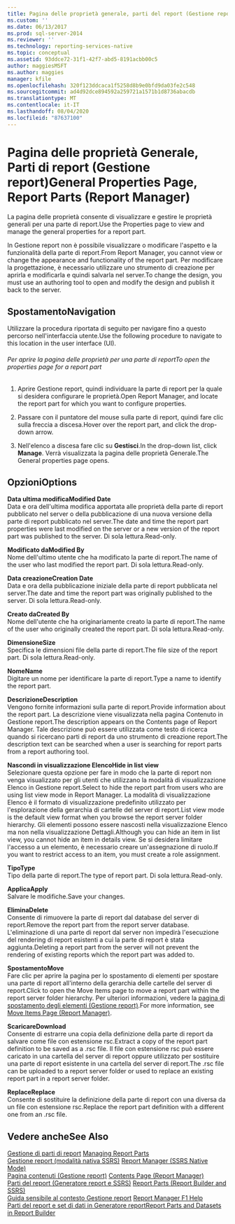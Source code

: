 ```yaml
---
title: Pagina delle proprietà generale, parti del report (Gestione report) | Microsoft Docs
ms.custom: ''
ms.date: 06/13/2017
ms.prod: sql-server-2014
ms.reviewer: ''
ms.technology: reporting-services-native
ms.topic: conceptual
ms.assetid: 93ddce72-31f1-42f7-abd5-8191acbb00c5
author: maggiesMSFT
ms.author: maggies
manager: kfile
ms.openlocfilehash: 320f123ddcaca1f5258d8b9e0bfd9da03fe2c548
ms.sourcegitcommit: ad4d92dce894592a259721a1571b1d8736abacdb
ms.translationtype: MT
ms.contentlocale: it-IT
ms.lasthandoff: 08/04/2020
ms.locfileid: "87637100"
---
```

# <a name="general-properties-page-report-parts-report-manager"></a><span data-ttu-id="9729a-102">Pagina delle proprietà Generale, Parti di report (Gestione report)</span><span class="sxs-lookup"><span data-stu-id="9729a-102">General Properties Page, Report Parts (Report Manager)</span></span>
  <span data-ttu-id="9729a-103">La pagina delle proprietà consente di visualizzare e gestire le proprietà generali per una parte di report.</span><span class="sxs-lookup"><span data-stu-id="9729a-103">Use the Properties page to view and manage the general properties for a report part.</span></span>  
  
 <span data-ttu-id="9729a-104">In Gestione report non è possibile visualizzare o modificare l'aspetto e la funzionalità della parte di report.</span><span class="sxs-lookup"><span data-stu-id="9729a-104">From Report Manager, you cannot view or change the appearance and functionality of the report part.</span></span> <span data-ttu-id="9729a-105">Per modificare la progettazione, è necessario utilizzare uno strumento di creazione per aprirla e modificarla e quindi salvarla nel server.</span><span class="sxs-lookup"><span data-stu-id="9729a-105">To change the design, you must use an authoring tool to open and modify the design and publish it back to the server.</span></span>  
  
## <a name="navigation"></a><span data-ttu-id="9729a-106">Spostamento</span><span class="sxs-lookup"><span data-stu-id="9729a-106">Navigation</span></span>  
 <span data-ttu-id="9729a-107">Utilizzare la procedura riportata di seguito per navigare fino a questo percorso nell'interfaccia utente.</span><span class="sxs-lookup"><span data-stu-id="9729a-107">Use the following procedure to navigate to this location in the user interface (UI).</span></span>  
  
###### <a name="to-open-the-properties-page-for-a-report-part"></a><span data-ttu-id="9729a-108">Per aprire la pagina delle proprietà per una parte di report</span><span class="sxs-lookup"><span data-stu-id="9729a-108">To open the properties page for a report part</span></span>  
  
1.  <span data-ttu-id="9729a-109">Aprire Gestione report, quindi individuare la parte di report per la quale si desidera configurare le proprietà.</span><span class="sxs-lookup"><span data-stu-id="9729a-109">Open Report Manager, and locate the report part for which you want to configure properties.</span></span>  
  
2.  <span data-ttu-id="9729a-110">Passare con il puntatore del mouse sulla parte di report, quindi fare clic sulla freccia a discesa.</span><span class="sxs-lookup"><span data-stu-id="9729a-110">Hover over the report part, and click the drop-down arrow.</span></span>  
  
3.  <span data-ttu-id="9729a-111">Nell'elenco a discesa fare clic su **Gestisci**.</span><span class="sxs-lookup"><span data-stu-id="9729a-111">In the drop-down list, click **Manage**.</span></span> <span data-ttu-id="9729a-112">Verrà visualizzata la pagina delle proprietà Generale.</span><span class="sxs-lookup"><span data-stu-id="9729a-112">The General properties page opens.</span></span>  
  
## <a name="options"></a><span data-ttu-id="9729a-113">Opzioni</span><span class="sxs-lookup"><span data-stu-id="9729a-113">Options</span></span>  
 <span data-ttu-id="9729a-114">**Data ultima modifica**</span><span class="sxs-lookup"><span data-stu-id="9729a-114">**Modified Date**</span></span>  
 <span data-ttu-id="9729a-115">Data e ora dell'ultima modifica apportata alle proprietà della parte di report pubblicato nel server o della pubblicazione di una nuova versione della parte di report pubblicato nel server.</span><span class="sxs-lookup"><span data-stu-id="9729a-115">The date and time the report part properties were last modified on the server or a new version of the report part was published to the server.</span></span> <span data-ttu-id="9729a-116">Di sola lettura.</span><span class="sxs-lookup"><span data-stu-id="9729a-116">Read-only.</span></span>  
  
 <span data-ttu-id="9729a-117">**Modificato da**</span><span class="sxs-lookup"><span data-stu-id="9729a-117">**Modified By**</span></span>  
 <span data-ttu-id="9729a-118">Nome dell'ultimo utente che ha modificato la parte di report.</span><span class="sxs-lookup"><span data-stu-id="9729a-118">The name of the user who last modified the report part.</span></span> <span data-ttu-id="9729a-119">Di sola lettura.</span><span class="sxs-lookup"><span data-stu-id="9729a-119">Read-only.</span></span>  
  
 <span data-ttu-id="9729a-120">**Data creazione**</span><span class="sxs-lookup"><span data-stu-id="9729a-120">**Creation Date**</span></span>  
 <span data-ttu-id="9729a-121">Data e ora della pubblicazione iniziale della parte di report pubblicata nel server.</span><span class="sxs-lookup"><span data-stu-id="9729a-121">The date and time the report part was originally published to the server.</span></span> <span data-ttu-id="9729a-122">Di sola lettura.</span><span class="sxs-lookup"><span data-stu-id="9729a-122">Read-only.</span></span>  
  
 <span data-ttu-id="9729a-123">**Creato da**</span><span class="sxs-lookup"><span data-stu-id="9729a-123">**Created By**</span></span>  
 <span data-ttu-id="9729a-124">Nome dell'utente che ha originariamente creato la parte di report.</span><span class="sxs-lookup"><span data-stu-id="9729a-124">The name of the user who originally created the report part.</span></span> <span data-ttu-id="9729a-125">Di sola lettura.</span><span class="sxs-lookup"><span data-stu-id="9729a-125">Read-only.</span></span>  
  
 <span data-ttu-id="9729a-126">**Dimensione**</span><span class="sxs-lookup"><span data-stu-id="9729a-126">**Size**</span></span>  
 <span data-ttu-id="9729a-127">Specifica le dimensioni file della parte di report.</span><span class="sxs-lookup"><span data-stu-id="9729a-127">The file size of the report part.</span></span> <span data-ttu-id="9729a-128">Di sola lettura.</span><span class="sxs-lookup"><span data-stu-id="9729a-128">Read-only.</span></span>  
  
 <span data-ttu-id="9729a-129">**Nome**</span><span class="sxs-lookup"><span data-stu-id="9729a-129">**Name**</span></span>  
 <span data-ttu-id="9729a-130">Digitare un nome per identificare la parte di report.</span><span class="sxs-lookup"><span data-stu-id="9729a-130">Type a name to identify the report part.</span></span>  
  
 <span data-ttu-id="9729a-131">**Descrizione**</span><span class="sxs-lookup"><span data-stu-id="9729a-131">**Description**</span></span>  
 <span data-ttu-id="9729a-132">Vengono fornite informazioni sulla parte di report.</span><span class="sxs-lookup"><span data-stu-id="9729a-132">Provide information about the report part.</span></span> <span data-ttu-id="9729a-133">La descrizione viene visualizzata nella pagina Contenuto in Gestione report.</span><span class="sxs-lookup"><span data-stu-id="9729a-133">The description appears on the Contents page of Report Manager.</span></span> <span data-ttu-id="9729a-134">Tale descrizione può essere utilizzata come testo di ricerca quando si ricercano parti di report da uno strumento di creazione report.</span><span class="sxs-lookup"><span data-stu-id="9729a-134">The description text can be searched when a user is searching for report parts from a report authoring tool.</span></span>  
  
 <span data-ttu-id="9729a-135">**Nascondi in visualizzazione Elenco**</span><span class="sxs-lookup"><span data-stu-id="9729a-135">**Hide in list view**</span></span>  
 <span data-ttu-id="9729a-136">Selezionare questa opzione per fare in modo che la parte di report non venga visualizzato per gli utenti che utilizzano la modalità di visualizzazione Elenco in Gestione report.</span><span class="sxs-lookup"><span data-stu-id="9729a-136">Select to hide the report part from users who are using list view mode in Report Manager.</span></span> <span data-ttu-id="9729a-137">La modalità di visualizzazione Elenco è il formato di visualizzazione predefinito utilizzato per l'esplorazione della gerarchia di cartelle del server di report.</span><span class="sxs-lookup"><span data-stu-id="9729a-137">List view mode is the default view format when you browse the report server folder hierarchy.</span></span> <span data-ttu-id="9729a-138">Gli elementi possono essere nascosti nella visualizzazione Elenco ma non nella visualizzazione Dettagli.</span><span class="sxs-lookup"><span data-stu-id="9729a-138">Although you can hide an item in list view, you cannot hide an item in details view.</span></span> <span data-ttu-id="9729a-139">Se si desidera limitare l'accesso a un elemento, è necessario creare un'assegnazione di ruolo.</span><span class="sxs-lookup"><span data-stu-id="9729a-139">If you want to restrict access to an item, you must create a role assignment.</span></span>  
  
 <span data-ttu-id="9729a-140">**Tipo**</span><span class="sxs-lookup"><span data-stu-id="9729a-140">**Type**</span></span>  
 <span data-ttu-id="9729a-141">Tipo della parte di report.</span><span class="sxs-lookup"><span data-stu-id="9729a-141">The type of report part.</span></span> <span data-ttu-id="9729a-142">Di sola lettura.</span><span class="sxs-lookup"><span data-stu-id="9729a-142">Read-only.</span></span>  
  
 <span data-ttu-id="9729a-143">**Applica**</span><span class="sxs-lookup"><span data-stu-id="9729a-143">**Apply**</span></span>  
 <span data-ttu-id="9729a-144">Salvare le modifiche.</span><span class="sxs-lookup"><span data-stu-id="9729a-144">Save your changes.</span></span>  
  
 <span data-ttu-id="9729a-145">**Elimina**</span><span class="sxs-lookup"><span data-stu-id="9729a-145">**Delete**</span></span>  
 <span data-ttu-id="9729a-146">Consente di rimuovere la parte di report dal database del server di report.</span><span class="sxs-lookup"><span data-stu-id="9729a-146">Remove the report part from the report server database.</span></span> <span data-ttu-id="9729a-147">L'eliminazione di una parte di report dal server non impedirà l'esecuzione del rendering di report esistenti a cui la parte di report è stata aggiunta.</span><span class="sxs-lookup"><span data-stu-id="9729a-147">Deleting a report part from the server will not prevent the rendering of existing reports which the report part was added to.</span></span>  
  
 <span data-ttu-id="9729a-148">**Spostamento**</span><span class="sxs-lookup"><span data-stu-id="9729a-148">**Move**</span></span>  
 <span data-ttu-id="9729a-149">Fare clic per aprire la pagina per lo spostamento di elementi per spostare una parte di report all'interno della gerarchia delle cartelle del server di report.</span><span class="sxs-lookup"><span data-stu-id="9729a-149">Click to open the Move Items page to move a report part within the report server folder hierarchy.</span></span> <span data-ttu-id="9729a-150">Per ulteriori informazioni, vedere la [pagina di spostamento degli elementi &#40;Gestione report&#41;](../../2014/reporting-services/move-items-page-report-manager.md).</span><span class="sxs-lookup"><span data-stu-id="9729a-150">For more information, see [Move Items Page &#40;Report Manager&#41;](../../2014/reporting-services/move-items-page-report-manager.md).</span></span>  
  
 <span data-ttu-id="9729a-151">**Scaricare**</span><span class="sxs-lookup"><span data-stu-id="9729a-151">**Download**</span></span>  
 <span data-ttu-id="9729a-152">Consente di estrarre una copia della definizione della parte di report da salvare come file con estensione rsc.</span><span class="sxs-lookup"><span data-stu-id="9729a-152">Extract a copy of the report part definition to be saved as a .rsc file.</span></span> <span data-ttu-id="9729a-153">Il file con estensione rsc può essere caricato in una cartella del server di report oppure utilizzato per sostituire una parte di report esistente in una cartella del server di report.</span><span class="sxs-lookup"><span data-stu-id="9729a-153">The .rsc file can be uploaded to a report server folder or used to replace an existing report part in a report server folder.</span></span>  
  
 <span data-ttu-id="9729a-154">**Replace**</span><span class="sxs-lookup"><span data-stu-id="9729a-154">**Replace**</span></span>  
 <span data-ttu-id="9729a-155">Consente di sostituire la definizione della parte di report con una diversa da un file con estensione rsc.</span><span class="sxs-lookup"><span data-stu-id="9729a-155">Replace the report part definition with a different one from an .rsc file.</span></span>  
  
## <a name="see-also"></a><span data-ttu-id="9729a-156">Vedere anche</span><span class="sxs-lookup"><span data-stu-id="9729a-156">See Also</span></span>  
 <span data-ttu-id="9729a-157">[Gestione di parti di report](report-design/managing-report-parts.md) </span><span class="sxs-lookup"><span data-stu-id="9729a-157">[Managing Report Parts](report-design/managing-report-parts.md) </span></span>  
 <span data-ttu-id="9729a-158">[Gestione report &#40;modalità nativa SSRS&#41;](../../2014/reporting-services/report-manager-ssrs-native-mode.md) </span><span class="sxs-lookup"><span data-stu-id="9729a-158">[Report Manager  &#40;SSRS Native Mode&#41;](../../2014/reporting-services/report-manager-ssrs-native-mode.md) </span></span>  
 <span data-ttu-id="9729a-159">[Pagina contenuti &#40;Gestione report&#41;](../../2014/reporting-services/contents-page-report-manager.md) </span><span class="sxs-lookup"><span data-stu-id="9729a-159">[Contents Page &#40;Report Manager&#41;](../../2014/reporting-services/contents-page-report-manager.md) </span></span>  
 <span data-ttu-id="9729a-160">[Parti del report &#40;Generatore report e SSRS&#41;](report-parts-report-builder-and-ssrs.md) </span><span class="sxs-lookup"><span data-stu-id="9729a-160">[Report Parts &#40;Report Builder and SSRS&#41;](report-parts-report-builder-and-ssrs.md) </span></span>  
 <span data-ttu-id="9729a-161">[Guida sensibile al contesto Gestione report](../../2014/reporting-services/report-manager-f1-help.md) </span><span class="sxs-lookup"><span data-stu-id="9729a-161">[Report Manager F1 Help](../../2014/reporting-services/report-manager-f1-help.md) </span></span>  
 [<span data-ttu-id="9729a-162">Parti del report e set di dati in Generatore report</span><span class="sxs-lookup"><span data-stu-id="9729a-162">Report Parts and Datasets in Report Builder</span></span>](report-data/report-parts-and-datasets-in-report-builder.md)  
  
  
